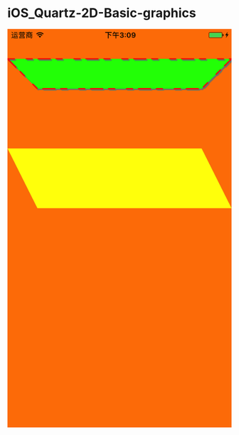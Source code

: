 # iOS_Quartz-2D-Basic-graphics

![image](https://github.com/xihelaobo/iOS_Quartz-2D-Basic-graphics/blob/master/Simulator%20Screen%20Shot%202017%E5%B9%B46%E6%9C%8830%E6%97%A5%2015.09.21.png)
